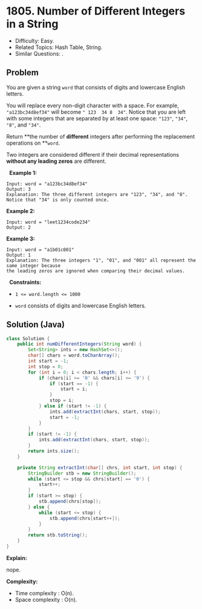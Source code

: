 # 1805. Number of Different Integers in a String

- Difficulty: Easy.
- Related Topics: Hash Table, String.
- Similar Questions: .

## Problem

You are given a string ```word``` that consists of digits and lowercase English letters.

You will replace every non-digit character with a space. For example, ```"a123bc34d8ef34"``` will become ```" 123  34 8  34"```. Notice that you are left with some integers that are separated by at least one space: ```"123"```, ```"34"```, ```"8"```, and ```"34"```.

Return **the number of **different** integers after performing the replacement operations on **```word```.

Two integers are considered different if their decimal representations **without any leading zeros** are different.

 
**Example 1:**

```
Input: word = "a123bc34d8ef34"
Output: 3
Explanation: The three different integers are "123", "34", and "8". Notice that "34" is only counted once.
```

**Example 2:**

```
Input: word = "leet1234code234"
Output: 2
```

**Example 3:**

```
Input: word = "a1b01c001"
Output: 1
Explanation: The three integers "1", "01", and "001" all represent the same integer because
the leading zeros are ignored when comparing their decimal values.
```

 
**Constraints:**


	
- ```1 <= word.length <= 1000```
	
- ```word``` consists of digits and lowercase English letters.



## Solution (Java)

```java
class Solution {
    public int numDifferentIntegers(String word) {
        Set<String> ints = new HashSet<>();
        char[] chars = word.toCharArray();
        int start = -1;
        int stop = 0;
        for (int i = 0; i < chars.length; i++) {
            if (chars[i] >= '0' && chars[i] <= '9') {
                if (start == -1) {
                    start = i;
                }
                stop = i;
            } else if (start != -1) {
                ints.add(extractInt(chars, start, stop));
                start = -1;
            }
        }
        if (start != -1) {
            ints.add(extractInt(chars, start, stop));
        }
        return ints.size();
    }

    private String extractInt(char[] chrs, int start, int stop) {
        StringBuilder stb = new StringBuilder();
        while (start <= stop && chrs[start] == '0') {
            start++;
        }
        if (start >= stop) {
            stb.append(chrs[stop]);
        } else {
            while (start <= stop) {
                stb.append(chrs[start++]);
            }
        }
        return stb.toString();
    }
}
```

**Explain:**

nope.

**Complexity:**

* Time complexity : O(n).
* Space complexity : O(n).
